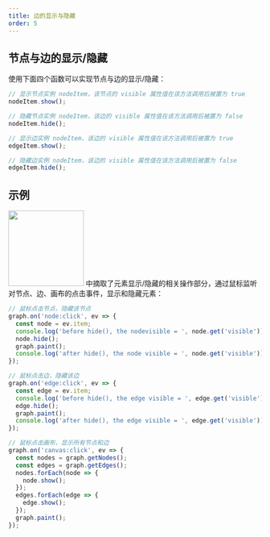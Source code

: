 ```yaml
---
title: 边的显示与隐藏
order: 5
---
```

## 节点与边的显示/隐藏

使用下面四个函数可以实现节点与边的显示/隐藏：
```javascript
// 显示节点实例 nodeItem，该节点的 visible 属性值在该方法调用后被置为 true
nodeItem.show();

// 隐藏节点实例 nodeItem，该边的 visible 属性值在该方法调用后被置为 false
nodeItem.hide();

// 显示边实例 nodeItem，该边的 visible 属性值在该方法调用后被置为 true
edgeItem.show();

// 隐藏边实例 nodeItem，该边的 visible 属性值在该方法调用后被置为 false
edgeItem.hide();
```

## 示例
<img src='https://gw.alipayobjects.com/mdn/rms_f8c6a0/afts/img/A*N96mRKpyYZIAAAAAAAAAAABkARQnAQ' width=150/> 中摘取了元素显示/隐藏的相关操作部分，通过鼠标监听对节点、边、画布的点击事件，显示和隐藏元素：
```javascript
// 鼠标点击节点，隐藏该节点
graph.on('node:click', ev => {
  const node = ev.item;
  console.log('before hide(), the nodevisible = ', node.get('visible'));
  node.hide();
  graph.paint();
  console.log('after hide(), the node visible = ', node.get('visible'));
});

// 鼠标点击边，隐藏该边
graph.on('edge:click', ev => {
  const edge = ev.item;
  console.log('before hide(), the edge visible = ', edge.get('visible'));
  edge.hide();
  graph.paint();
  console.log('after hide(), the edge visible = ', edge.get('visible'));
});

// 鼠标点击画布，显示所有节点和边
graph.on('canvas:click', ev => {
  const nodes = graph.getNodes();
  const edges = graph.getEdges();
  nodes.forEach(node => {
    node.show();
  });
  edges.forEach(edge => {
    edge.show();
  });
  graph.paint();
});
```
